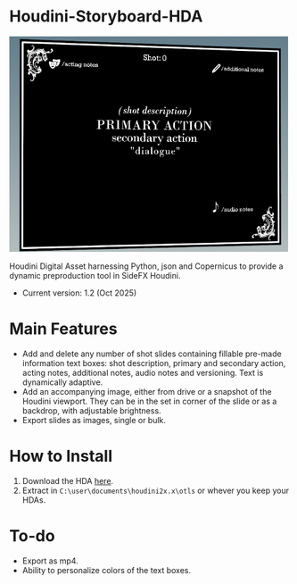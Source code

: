# Houdini-Storyboard-HDA
<img src="https://github.com/tonehammer/Houdini-Storyboard-HDA/blob/main/assets/houdini-storyboard%20cover%20photo.png" width="500">

Houdini Digital Asset harnessing Python, json and Copernicus to provide a dynamic preproduction tool in SideFX Houdini.

- Current version: 1.2 (Oct 2025)

# Main Features

- Add and delete any number of shot slides containing fillable pre-made information text boxes: shot description, primary and secondary action, acting notes, additional notes, audio notes and versioning. Text is dynamically adaptive.
- Add an accompanying image, either from drive or a snapshot of the Houdini viewport. They can be in the set in corner of the slide or as a backdrop, with adjustable brightness.
- Export slides as images, single or bulk.

# How to Install

1. Download the HDA [here](https://github.com/tonehammer/Houdini-Storyboard-HDA/blob/main/sop_JV.dev.preprod_storyboard_copy.1.2.hdalc).
2. Extract in `C:\user\documents\houdini2x.x\otls` or whever you keep your HDAs.

# To-do

- Export as mp4.
- Ability to personalize colors of the text boxes.
